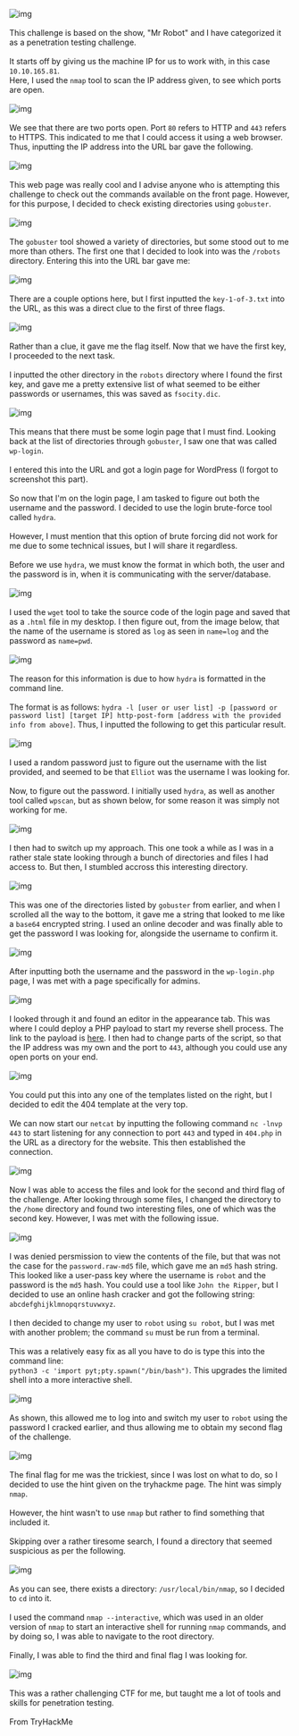 ![img](images/challenge.png) <br><br>
This challenge is based on the show, "Mr Robot" and I have categorized it as a penetration testing challenge.<br><br>
It starts off by giving us the machine IP for us to work with, in this case `10.10.165.81`. <br>
Here, I used the `nmap` tool to scan the IP address given, to see which ports are open. <br><br>
![img](images/nmap.png) <br><br>
We see that there are two ports open. Port `80` refers to HTTP and `443` refers to HTTPS. This indicated to me
that I could access it using a web browser. Thus, inputting the IP address into the URL bar gave the following.<br><br>
![img](images/homepage.png)<br><br>
This web page was really cool and I advise anyone who is attempting this challenge to check out the commands available on the front page. However, for this
purpose, I decided to check existing directories using `gobuster`.<br><br>
![img](images/gobuster.png)<br><br>
The `gobuster` tool showed a variety of directories, but some stood out to me more than others. The first one that I decided to look into was
the `/robots` directory. Entering this into the URL bar gave me: <br><br>
![img](images/robots.png)<br><br>
There are a couple options here, but I first inputted the `key-1-of-3.txt` into the URL, as this was a direct clue to the first of three flags.<br><br>
![img](images/key1.png)<br><br>
Rather than a clue, it gave me the flag itself. Now that we have the first key, I proceeded to the next task.<br><br>
I inputted the other directory in the `robots` directory where I found the first key, and gave me a pretty extensive list of what seemed to be either passwords or usernames, this was saved as `fsocity.dic`.<br><br>
![img](images/wordlist.png)<br><br>
This means that there must be some login page that I must find. Looking back at the list of directories through `gobuster`, I saw one that was called `wp-login`. <br><br>
I entered this into the URL and got a login page for WordPress (I forgot to screenshot this part).<br><br>
So now that I'm on the login page, I am tasked to figure out both the username and the password. I decided to use the login brute-force tool called `hydra`.<br><br>
However, I must mention that this option of brute forcing did not work for me due to some technical issues, but I will share it regardless. <br><br>
Before we use `hydra`, we must know the format in which both, the user and the password is in, when it is communicating with the server/database.<br><br>
![img](images/wget.png)<br><br>
I used the `wget` tool to take the source code of the login page and saved that as a `.html` file in my desktop. I then figure out, from the image below, that the name of the username is stored as `log` as seen in `name=log` and the password as `name=pwd`.<br><br>
![img](images/html.png)<br><br>
The reason for this information is due to how `hydra` is formatted in the command line. <br><br>
The format is as follows: `hydra -l [user or user list] -p [password or password list] [target IP] http-post-form [address with the provided info from above]`.
Thus, I inputted the following to get this particular result.<br><br>
![img](images/hydra1.png)<br><br>
I used a random password just to figure out the username with the list provided, and seemed to be that `Elliot` was the username I was looking for.<br><br>
Now, to figure out the password. I initially used `hydra`, as well as another tool called `wpscan`, but as shown below, for some reason it was simply not working for me.<br><br>
![img](images/hydraissue.png)<br><br>
I then had to switch up my approach. This one took a while as I was in a rather stale state looking through a bunch of directories and files I had access to. But then, I stumbled accross this interesting directory.<br><br>
![img](images/license.png)<br><br>
This was one of the directories listed by `gobuster` from earlier, and when I scrolled all the way to the bottom, it gave me a string that looked to me like a `base64` encrypted string. I used an online decoder and was finally able to get the password I was looking for, alongside the username to confirm it.<br><br>
![img](images/base64dec.png)<br><br>
After inputting both the username and the password in the `wp-login.php` page, I was met with a page specifically for admins.<br><br>
![img](images/wplogged.png)<br><br>
I looked through it and found an editor in the appearance tab. This was where I could deploy a PHP payload to start my reverse shell process. The link to the payload is [here](https://github.com/pentestmonkey/php-reverse-shell/blob/master/php-reverse-shell.php). I then had to change parts of the script, so that the IP address was my own and the port to `443`, although you could use any open ports on your end.<br><br>
![img](images/phpreverse.png)<br><br>
You could put this into any one of the templates listed on the right, but I decided to edit the 404 template at the very top.<br><br>
We can now start our `netcat` by inputting the following command `nc -lnvp 443` to start listening for any connection to port `443` and typed in `404.php` in the URL as a directory for the website. This then established the connection.<br><br>
![img](images/ncshell.png)<br><br>
Now I was able to access the files and look for the second and third flag of the challenge. After looking through some files, I changed the directory to the `/home` directory and found two interesting files, one of which was the second key. However, I was met with the following issue.<br><br>
![img](images/robothash.png)<br><br>
I was denied persmission to view the contents of the file, but that was not the case for the `password.raw-md5` file, which gave me an `md5` hash string. This looked like a user-pass key where the username is `robot` and the password is the `md5` hash. You could use a tool like `John the Ripper`, but I decided to use an online hash cracker and got the following string: `abcdefghijklmnopqrstuvwxyz`. <br><br>
I then decided to change my user to `robot` using `su robot`, but I was met with another problem; the command `su` must be run from a terminal. <br><br>
This was a relatively easy fix as all you have to do is type this into the command line: <br>
`python3 -c 'import pyt;pty.spawn("/bin/bash")`. This upgrades the limited shell into a more interactive shell.<br><br>
![img](images/surobot.png)<br><br>
As shown, this allowed me to log into and switch my user to `robot` using the password I cracked earlier, and thus allowing me to obtain my second flag of the challenge.<br><br>
![img](images/key2.png)<br><br>
The final flag for me was the trickiest, since I was lost on what to do, so I decided to use the hint given on the tryhackme page. The hint was simply `nmap`.<br><br>
However, the hint wasn't to use `nmap` but rather to find something that included it.<br><br>
Skipping over a rather tiresome search, I found a directory that seemed suspicious as per the following. <br><br>
![img](images/nmapbin.png)<br><br>
As you can see, there exists a directory: `/usr/local/bin/nmap`, so I decided to `cd` into it.<br><br>
I used the command `nmap --interactive`, which was used in an older version of `nmap` to start an interactive shell for running `nmap` commands, and by doing so, I was able to navigate to the root directory.<br><br>
Finally, I was able to find the third and final flag I was looking for.<br><br>
![img](images/key3.png)<br><br>
This was a rather challenging CTF for me, but taught me a lot of tools and skills for penetration testing.<br><br>
From TryHackMe
